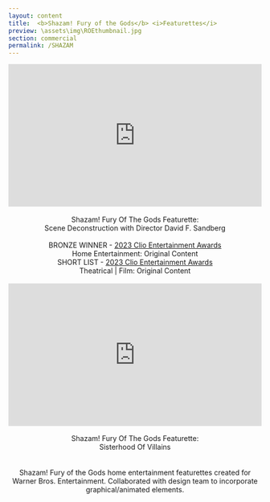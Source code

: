 ```yaml
---
layout: content
title:  <b>Shazam! Fury of the Gods</b> <i>Featurettes</i>
preview: \assets\img\ROEthumbnail.jpg
section: commercial
permalink: /SHAZAM
---
```



<center><body><div style="padding:56.25% 0 0 0;position:relative;"><iframe src="https://player.vimeo.com/video/830750105?h=dd938017cc&amp;playsinline=0&amp;badge=0&amp;autopause=0&amp;player_id=0&amp;app_id=58479" frameborder="0" allow="autoplay; fullscreen; picture-in-picture" allowfullscreen style="position:absolute;top:0;left:0;width:100%;height:100%;" title="Shazam! Fury Of The Gods Featurette"></iframe></div><script src="https://player.vimeo.com/api/player.js"></script>
<!-- <iframe src="https://player.vimeo.com/video/830750105?h=dd938017cc" width="640" height="360" frameborder="0" allow="autoplay; fullscreen; picture-in-picture" allowfullscreen></iframe> -->
<br>
Shazam! Fury Of The Gods Featurette: 
<br>Scene Deconstruction with Director David F. Sandberg
<br>
<br> BRONZE WINNER - <a href="https://clios.com/entertainment/winner/home-entertainment-original-content/shazam-fury-of-the-gods/scene-deconstruction-148652">2023 Clio Entertainment Awards</a> <br>
 Home Entertainment: Original Content 
<br> SHORT LIST - <a href="https://clios.com/entertainment/winner/theatrical-film-original-content/shazam-fury-of-the-gods/scene-deconstruction-151604">2023 Clio Entertainment Awards</a> <br>
 Theatrical | Film: Original Content 
<br><br>
<div style="padding:56.25% 0 0 0;position:relative;"><iframe src="https://player.vimeo.com/video/830749397?h=0a1291ceb7&amp;playsinline=0&amp;badge=0&amp;autopause=0&amp;player_id=0&amp;app_id=58479" frameborder="0" allow="autoplay; fullscreen; picture-in-picture" allowfullscreen style="position:absolute;top:0;left:0;width:100%;height:100%;" title="Shazam! Fury Of The Gods Featurette"></iframe></div><script src="https://player.vimeo.com/api/player.js"></script>
<!-- <iframe src="https://player.vimeo.com/video/830749397?h=0a1291ceb7" width="640" height="360" frameborder="0" allow="autoplay; fullscreen; picture-in-picture" allowfullscreen></iframe> -->
<br>
Shazam! Fury Of The Gods Featurette: <br>
Sisterhood Of Villains
<br>
<br><br> Shazam! Fury of the Gods home entertainment featurettes created for Warner Bros. Entertainment. Collaborated with design team to incorporate graphical/animated elements.


<br>
<!-- Edited for Trailer Park's Shazam! Fury of the Gods campaign. <br> <br> -->
</body></center>


